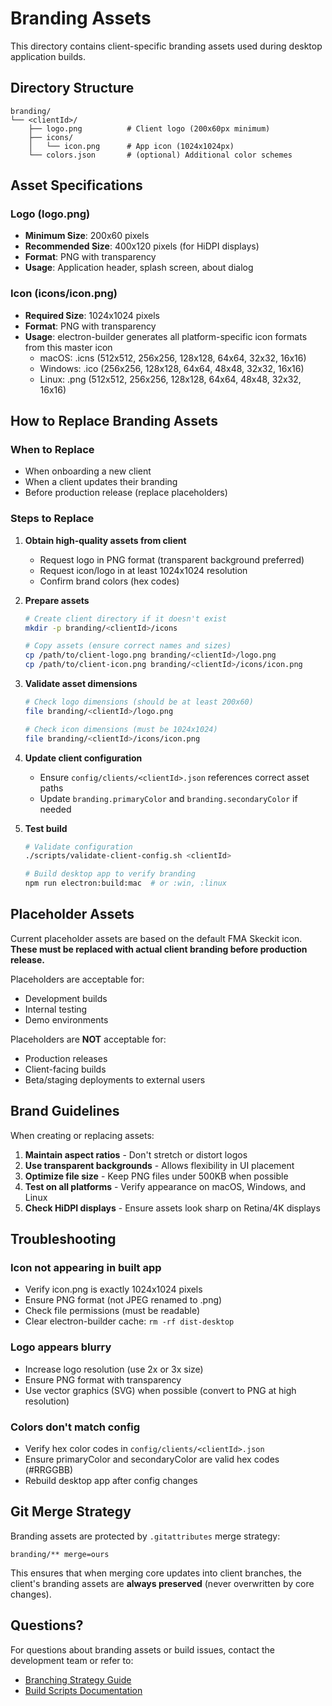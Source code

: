 # Branding Assets

This directory contains client-specific branding assets used during desktop application builds.

## Directory Structure

```
branding/
└── <clientId>/
    ├── logo.png          # Client logo (200x60px minimum)
    ├── icons/
    │   └── icon.png      # App icon (1024x1024px)
    └── colors.json       # (optional) Additional color schemes
```

## Asset Specifications

### Logo (logo.png)
- **Minimum Size**: 200x60 pixels
- **Recommended Size**: 400x120 pixels (for HiDPI displays)
- **Format**: PNG with transparency
- **Usage**: Application header, splash screen, about dialog

### Icon (icons/icon.png)
- **Required Size**: 1024x1024 pixels
- **Format**: PNG with transparency
- **Usage**: electron-builder generates all platform-specific icon formats from this master icon
  - macOS: .icns (512x512, 256x256, 128x128, 64x64, 32x32, 16x16)
  - Windows: .ico (256x256, 128x128, 64x64, 48x48, 32x32, 16x16)
  - Linux: .png (512x512, 256x256, 128x128, 64x64, 48x48, 32x32, 16x16)

## How to Replace Branding Assets

### When to Replace
- When onboarding a new client
- When a client updates their branding
- Before production release (replace placeholders)

### Steps to Replace

1. **Obtain high-quality assets from client**
   - Request logo in PNG format (transparent background preferred)
   - Request icon/logo in at least 1024x1024 resolution
   - Confirm brand colors (hex codes)

2. **Prepare assets**
   ```bash
   # Create client directory if it doesn't exist
   mkdir -p branding/<clientId>/icons

   # Copy assets (ensure correct names and sizes)
   cp /path/to/client-logo.png branding/<clientId>/logo.png
   cp /path/to/client-icon.png branding/<clientId>/icons/icon.png
   ```

3. **Validate asset dimensions**
   ```bash
   # Check logo dimensions (should be at least 200x60)
   file branding/<clientId>/logo.png

   # Check icon dimensions (must be 1024x1024)
   file branding/<clientId>/icons/icon.png
   ```

4. **Update client configuration**
   - Ensure `config/clients/<clientId>.json` references correct asset paths
   - Update `branding.primaryColor` and `branding.secondaryColor` if needed

5. **Test build**
   ```bash
   # Validate configuration
   ./scripts/validate-client-config.sh <clientId>

   # Build desktop app to verify branding
   npm run electron:build:mac  # or :win, :linux
   ```

## Placeholder Assets

Current placeholder assets are based on the default FMA Skeckit icon. **These must be replaced with actual client branding before production release.**

Placeholders are acceptable for:
- Development builds
- Internal testing
- Demo environments

Placeholders are **NOT** acceptable for:
- Production releases
- Client-facing builds
- Beta/staging deployments to external users

## Brand Guidelines

When creating or replacing assets:

1. **Maintain aspect ratios** - Don't stretch or distort logos
2. **Use transparent backgrounds** - Allows flexibility in UI placement
3. **Optimize file size** - Keep PNG files under 500KB when possible
4. **Test on all platforms** - Verify appearance on macOS, Windows, and Linux
5. **Check HiDPI displays** - Ensure assets look sharp on Retina/4K displays

## Troubleshooting

### Icon not appearing in built app
- Verify icon.png is exactly 1024x1024 pixels
- Ensure PNG format (not JPEG renamed to .png)
- Check file permissions (must be readable)
- Clear electron-builder cache: `rm -rf dist-desktop`

### Logo appears blurry
- Increase logo resolution (use 2x or 3x size)
- Ensure PNG format with transparency
- Use vector graphics (SVG) when possible (convert to PNG at high resolution)

### Colors don't match config
- Verify hex color codes in `config/clients/<clientId>.json`
- Ensure primaryColor and secondaryColor are valid hex codes (#RRGGBB)
- Rebuild desktop app after config changes

## Git Merge Strategy

Branding assets are protected by `.gitattributes` merge strategy:

```
branding/** merge=ours
```

This ensures that when merging core updates into client branches, the client's branding assets are **always preserved** (never overwritten by core changes).

## Questions?

For questions about branding assets or build issues, contact the development team or refer to:
- [Branching Strategy Guide](../docs/branching-strategy.md)
- [Build Scripts Documentation](../scripts/README.md)
